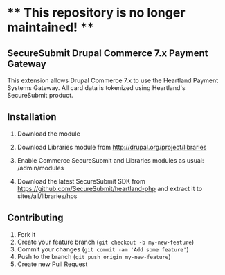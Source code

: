 # ** This repository is no longer maintained! **

## SecureSubmit Drupal Commerce 7.x Payment Gateway

This extension allows Drupal Commerce 7.x to use the Heartland Payment Systems Gateway. All card data is tokenized using Heartland's SecureSubmit product.

## Installation

1. Download the module

2. Download Libraries module from http://drupal.org/project/libraries

3. Enable Commerce SecureSubmit and Libraries modules as usual: /admin/modules

4. Download the latest SecureSubmit SDK from https://github.com/SecureSubmit/heartland-php
   and extract it to sites/all/libraries/hps

## Contributing

1. Fork it
2. Create your feature branch (`git checkout -b my-new-feature`)
3. Commit your changes (`git commit -am 'Add some feature'`)
4. Push to the branch (`git push origin my-new-feature`)
5. Create new Pull Request
